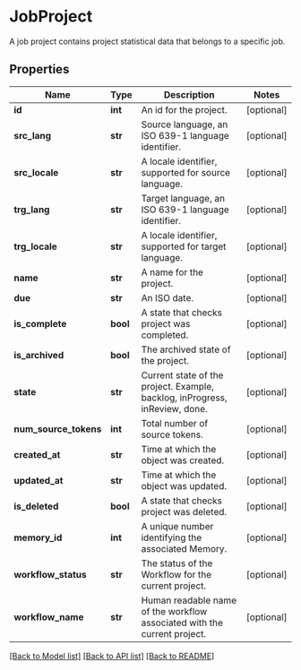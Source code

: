 # JobProject

A job project contains project statistical data that belongs to a specific job. 
## Properties
Name | Type | Description | Notes
------------ | ------------- | ------------- | -------------
**id** | **int** | An id for the project. | [optional] 
**src_lang** | **str** | Source language, an ISO 639-1 language identifier. | [optional] 
**src_locale** | **str** | A locale identifier, supported for source language. | [optional] 
**trg_lang** | **str** | Target language, an ISO 639-1 language identifier. | [optional] 
**trg_locale** | **str** | A locale identifier, supported for target language. | [optional] 
**name** | **str** | A name for the project. | [optional] 
**due** | **str** | An ISO date. | [optional] 
**is_complete** | **bool** | A state that checks project was completed. | [optional] 
**is_archived** | **bool** | The archived state of the project. | [optional] 
**state** | **str** | Current state of the project. Example, backlog, inProgress, inReview, done. | [optional] 
**num_source_tokens** | **int** | Total number of source tokens. | [optional] 
**created_at** | **str** | Time at which the object was created. | [optional] 
**updated_at** | **str** | Time at which the object was updated. | [optional] 
**is_deleted** | **bool** | A state that checks project was deleted. | [optional] 
**memory_id** | **int** | A unique number identifying the associated Memory. | [optional] 
**workflow_status** | **str** | The status of the Workflow for the current project. | [optional] 
**workflow_name** | **str** | Human readable name of the workflow associated with the current project. | [optional] 

[[Back to Model list]](../README.md#documentation-for-models) [[Back to API list]](../README.md#documentation-for-api-endpoints) [[Back to README]](../README.md)



